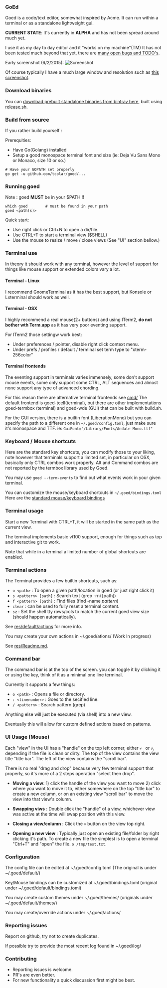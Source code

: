 ### GoEd 
Goed is a code/text editor, somewhat inspired by Acme.
It can run within a terminal or as a standalone lightweight gui.

**CURRENT STATE**:
It's currently in **ALPHA** and has not been spread around much yet.

I use it as my day to day editor and it "works on my machine"(TM)
It has not been tested much beyond that yet, there are [many open bugs and TODO's](https://github.com/tcolar/goed/issues).

Early screenshot (6/2/2015): 
![Screenshot](https://raw.github.com/tcolar/goed/master/screenshot.png)

Of course typically I have a much large window and resolution such as [this screenshot](https://raw.githubusercontent.com/tcolar/goed/master/screenshot_hd.png).

### Download binaries

You can [download prebuilt standalone binaries from bintray here](https://bintray.com/tcolar/Goed/Goed#files), built using [release.sh](release.sh).

### Build from source
If you rather build yourself :

Prerequities: 
- Have Go(Golang) installed
- Setup a good monospace terminal font and size (ie: Deja Vu Sans Mono or Monaco, size 10 or so.)

```
# Have your GOPATH set properly
go get -u github.com/tcolar/goed/...
```

### Running goed
Note : goed **MUST** be in your $PATH !!

```
which goed        # must be found in your path
goed <path(s)>
```

Quick start:
- Use right click or Ctrl+N to open a dir/file.
- Use CTRL+T to start a terminal view ($SHELL)
- Use the mouse to resize / move / close views (See "UI" section bellow.)

### Terminal use
In theory it should work with any terminal, however the level of support for things 
like mouse support or extended colors vary a lot.

#### Terminal - Linux
I recommend GnomeTerminal as it has the best support, but Konsole or Lxterminal
should work as well.

#### Terminal - OSX
I highly recommend a real mouse(2+ buttons) and using ITerm2, **do not bother wth Term.app** 
as it has very poor eventing support.

For ITerm2 those settingw work best:
  - Under preferences / pointer, disable right click context menu.
  - Under prefs / profiles / default / terminal set term type to "xterm-256color"
 
#### Terminal frontends
The eventing support in terminals varies immensely, some don't support mouse
events, some only support some CTRL, ALT sequences and almost none support any
type of advanced chording.

For this reason there are alternative terminal frontends see [cmd/](cmd/) 
The default frontend is goed-tcell(terminal), but there are other implementations
 goed-termbox (terminal) and goed-wde (GUI) that can be built with build.sh.

For the GUI version, there is a builtin font (LiberationMono) but you can specify 
the path to a different one in `~/.goed/config.toml`, just make sure it's monospace 
and TTF.
ie: `GuiFont="/Library/Fonts/Andale Mono.ttf"`

### Keyboard / Mouse shortcuts
Here are the standard key shortcuts, you can modify those to your liking, note
however that terminals support a limited set, in particular on OSX, basically
only CTRL combos work properly. Alt and Command combos are not reported by the
termbox library used by Goed.

You may use `goed --term-events` to find out what events work in your given terminal.

You can customize the mouse/keyboard shortcuts in `~/.goed/bindings.toml`
Here are the [standard mouse/keyboard bindings](res/default/bindings.toml)
  
### Terminal usage

Start a new Terminal with CTRL+T, it will be started in the same path as the current view.

The terminal implements basic vt100 support, enough for things such as top and 
interactive git to work.

Note that while in a terminal a limited number of global shortcuts are enabled.

### Terminal actions

The Terminal provides a few builtin shortcuts, such as:
  - `o <path>` : To open a given path/location in goed (or just right click it)
  - `s <pattern> [path]` : Search text (grep -rni <pattern> [path])
  - `f <pattern> [path]` : Find files (find <path> -name *pattern*) 
  - `clear` : can be used to fully reset a terminal content.
  - `sz` : Set the shell tty rows/cols to match the current goed view size (should happen automatically).
  
See [res/default/actions](res/default/actions) for more info.

You may create your own actions in ~/.goed/ations/ (Work In progress)

See [res/Readme.md](res/Readme.md).

### Command bar
The command bar is at the top of the screen. you can toggle it by clicking it or
using the <ESC> key, think of it as a minimal one line terminal.

Currently it supports a few things:
  - `o <path>` : Opens a file or directory.
  - `: <linenumber>` : Goes to the secified line.
  - `/ <pattern>` : Search pattern (grep)
  
Anything else will just be executed (via shell) into a new view.

Eventually this will allow for custom defined actions based on patterns.

### UI Usage (Mouse)
Each "view" in the UI has a "handle" on the top left corner, either `✔ ` or `✗`, depending if the file
is clean or dirty. The top of the view contains the view title "title bar". The left of the view contains
the "scroll bar".

There is no real "drag and drop" because very few terminal support that properly, so it's more of a
2 steps operation "select then drop".

- **Moving a view**: 1) click the handle of the view you want to move 2) click where you want to move it to, either
somewhere on the top "title bar" to create a new column, or on an existing view  "scroll bar" to move the view into 
that view's column.

- **Swapping viws** : Double click the "handle" of a view, whichever view was active at the time will swap position
with this view.

- **Closing a view/column** : Click the `✕` button on the view top right.

- **Opening a new view** : Typically just open an existing file/folder by right clicking it's path. 
To create a new file the simplest is to open a terminal "Ctrl+T" and "open" the file. `o /tmp/test.txt`.

### Configuration
The config file can be edited at ~/.goed/config.toml (The original is under ~/.goed/default/) 

Key/Mouse bindings can be customized at ~/.goed/bindings.toml (original under ~/.goed/default/bindings.toml)

You may create custom themes under ~/.goed/themes/ (originals under ~/.goed/default/themes/)

You may create/override actions under ~/.goed/actions/

### Reporting issues
Report on github, try not to create duplicates.

If possible try to provide the most recent log found in ~/.goed/log/
  
### Contributing
- Reporting issues is welcome.
- PR's are even better.
- For new functionality a quick discussion first might be best.
    
